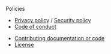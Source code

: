 Policies

- [Privacy policy](privacy) / [Security policy](SECURITY)
- [Code of conduct](https://github.com/bengarrett/RetroTxt/blob/master/docs/CODE_OF_CONDUCT.md)

* [Contributing documentation or code](https://github.com/bengarrett/RetroTxt/blob/master/docs/CONTRIBUTING.md)
* [License](https://choosealicense.com/licenses/lgpl-3.0)
